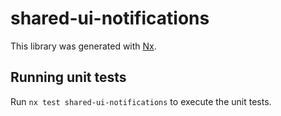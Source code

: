 # shared-ui-notifications

This library was generated with [Nx](https://nx.dev).

## Running unit tests

Run `nx test shared-ui-notifications` to execute the unit tests.
